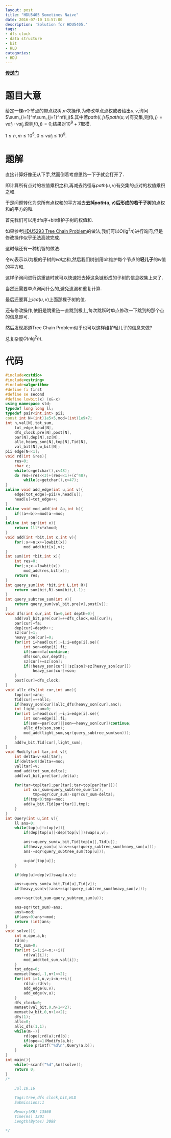 ```yaml
---
layout: post
title: "HDU5405 Sometimes Naive"
date: 2016-07-10 13:57:00
description: 'Solution for HDU5405.'
tags:
- dfs clock
- data structure
- bit
- HLD
categories:
- HDU
---
```


[**传送门**](http://acm.hdu.edu.cn/showproblem.php?pid=5405)

# 题目大意

给定一棵$n$个节点的带点权树,$m$次操作,为修改单点点权或者给出$u,v$,询问$\sum_{i=1}^n\sum_{j=1}^nf(i,j)$.其中若$path(i,j)$与$path(u,v)$有交集,则$f(i,j)=val_i\cdot val_j$,否则$f(i,j)=0$,结果对$10^9+7$取模.

$1\le n,m\le10^5,0\le val_i\le10^9.$

# 题解

直接计算好像无从下手,然而倒着考虑思路一下子就会打开了.

即计算所有点对的权值乘积之和,再减去路径与$path(u,v)$有交集的点对的权值乘积之和.

于是问题转化为求所有点权和的平方减去**去掉$path(u,v)$后形成的若干子树**的点权和的平方的和.

首先我们可以用dfs序+bit维护子树的权值和.

如果参考[HDU5293 Tree Chain Problem](http://acm.hdu.edu.cn/showproblem.php?pid=5293)的做法,我们可以$O(\lg^2n)$进行询问,但是修改操作似乎无法高效完成.

这时候还有一种机智的做法.

令$w_i$表示以$i$为根的子树的$val$之和,然后我们树剖用bit维护每个节点的**轻儿子**的$w$值的平方和.

这样子询问进行跳重链时就可以快速把去掉这条链形成的子树的信息收集上来了.

当然还需要单点询问什么的,避免遗漏和重复计算.

最后还要算上$lca(u,v)$上面那棵子树的值.

还有修改操作,依旧是跳重链一直跳到根上,每次跳跃时单点修改一下跳到的那个点的信息即可.

然后发现那道Tree Chain Problem似乎也可以这样维护轻儿子的信息来做?

总复杂度$O(n\lg^2n)$.

# 代码

```c++
#include<cstdio>
#include<cstring>
#include<algorithm>
#define fi first
#define se second
#define lowbit(x) (x&-x)
using namespace std;
typedef long long ll;
typedef pair<int,int> pii;
const int N=(int)1e5+5,mod=(int)1e9+7;
int n,val[N],tot_sum,
	tot_edge,head[N],
	dfs_clock,pre[N],post[N],
	par[N],dep[N],sz[N],
	allc,heavy_son[N],top[N],Tid[N],
	val_bit[N],w_bit[N];
pii edge[N<<1];
void rd(int &res){
	res=0;
	char c;
	while(c=getchar(),c<48);
	do res=(res<<3)+(res<<1)+(c^48);
		while(c=getchar(),c>47);
}
inline void add_edge(int u,int v){
	edge[tot_edge]=pii(v,head[u]);
	head[u]=tot_edge++;
}
inline void mod_add(int &a,int b){
	if((a+=b)>=mod)a-=mod;
}
inline int sqr(int x){
	return 1ll*x*x%mod;
}
void add(int *bit,int x,int v){
	for(;x<=n;x+=lowbit(x))
		mod_add(bit[x],v);
}
int sum(int *bit,int x){
	int res=0;
	for(;x;x-=lowbit(x))
		mod_add(res,bit[x]);
	return res;
}
int query_sum(int *bit,int L,int R){
	return sum(bit,R)-sum(bit,L-1);
}
int query_subtree_sum(int v){
	return query_sum(val_bit,pre[v],post[v]);
}
void dfs(int cur,int fa=0,int depth=0){
	add(val_bit,pre[cur]=++dfs_clock,val[cur]);
	par[cur]=fa;
	dep[cur]=depth++;
	sz[cur]=1;
	heavy_son[cur]=0;
	for(int i=head[cur];~i;i=edge[i].se){
		int son=edge[i].fi;
		if(son==fa)continue;
		dfs(son,cur,depth);
		sz[cur]+=sz[son];
		if(!heavy_son[cur]||sz[son]>sz[heavy_son[cur]])
			heavy_son[cur]=son;
	}
	post[cur]=dfs_clock;
}
void allc_dfs(int cur,int anc){
	top[cur]=anc;
	Tid[cur]=++allc;
	if(heavy_son[cur])allc_dfs(heavy_son[cur],anc);
	int light_sum=0;
	for(int i=head[cur];~i;i=edge[i].se){
		int son=edge[i].fi;
		if(son==par[cur]||son==heavy_son[cur])continue;
		allc_dfs(son,son);
		mod_add(light_sum,sqr(query_subtree_sum(son)));
	}
	add(w_bit,Tid[cur],light_sum);
}
void Modify(int tar,int v){
	int delta=v-val[tar];
	if(delta<0)delta+=mod;
	val[tar]=v;
	mod_add(tot_sum,delta);
	add(val_bit,pre[tar],delta);

	for(tar=top[tar];par[tar];tar=top[par[tar]]){
		int cur_sum=query_subtree_sum(tar),
			tmp=sqr(cur_sum)-sqr(cur_sum-delta);
		if(tmp<0)tmp+=mod;
		add(w_bit,Tid[par[tar]],tmp);
	}
}
int Query(int u,int v){
	ll ans=0;
	while(top[u]!=top[v]){
		if(dep[top[u]]<dep[top[v]])swap(u,v);

		ans+=query_sum(w_bit,Tid[top[u]],Tid[u]);
		if(heavy_son[u])ans+=sqr(query_subtree_sum(heavy_son[u]));
		ans-=sqr(query_subtree_sum(top[u]));

		u=par[top[u]];
	}

	if(dep[u]>dep[v])swap(u,v);

	ans+=query_sum(w_bit,Tid[u],Tid[v]);
	if(heavy_son[v])ans+=sqr(query_subtree_sum(heavy_son[v]));

	ans+=sqr(tot_sum-query_subtree_sum(u));

	ans=sqr(tot_sum)-ans;
	ans%=mod;
	if(ans<0)ans+=mod;
	return (int)ans;
}
void solve(){
	int m,ope,a,b;
	rd(m);
	tot_sum=0;
	for(int i=1;i<=n;++i){
		rd(val[i]);
		mod_add(tot_sum,val[i]);
	}
	tot_edge=0;
	memset(head,-1,n+1<<2);
	for(int i=1,u,v;i<n;++i){
		rd(u);rd(v);
		add_edge(u,v);
		add_edge(v,u);
	}
	dfs_clock=0;
	memset(val_bit,0,n+1<<2);
	memset(w_bit,0,n+1<<2);
	dfs(1);
	allc=0;
	allc_dfs(1,1);
	while(m--){
		rd(ope);rd(a);rd(b);
		if(ope==1)Modify(a,b);
		else printf("%d\n",Query(a,b));
	}
}
int main(){
	while(~scanf("%d",&n))solve();
	return 0;
}
/*
	
	Jul.10.16

	Tags:tree,dfs clock,bit,HLD
	Submissions:1

	Memory(KB) 13560
	Time(ms) 1201
	Length(Bytes) 3088 

*/
```
